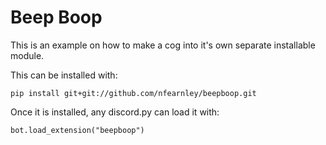# Beep Boop
This is an example on how to make a cog into it's own separate installable module.

This can be installed with:

`pip install git+git://github.com/nfearnley/beepboop.git`

Once it is installed, any discord.py can load it with:

`bot.load_extension("beepboop")`
